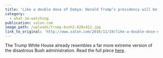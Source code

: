```yaml
---
title: 'Like a double dose of Dubya: Donald Trump’s presidency will be like the George W. Bush disaster — only worse'
category:
  - what-im-watching
publication: salon.com
image_path: /uploads/trump-bush2-620x412.jpg
link_to_original: 'http://www.salon.com/2016/11/19/like-a-double-dose-of-dubya-donald-trumps-presidency-will-be-like-the-george-w-bush-disaster-only-worse/'
---
```



The Trump White House already resembles a far more extreme version of the disastrous Bush administration. Read the full piece [here](http://www.salon.com/2016/11/19/like-a-double-dose-of-dubya-donald-trumps-presidency-will-be-like-the-george-w-bush-disaster-only-worse/).